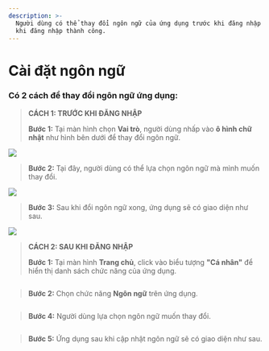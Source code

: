 ```yaml
---
description: >-
  Người dùng có thể thay đổi ngôn ngữ của ứng dụng trước khi đăng nhập hoặc sau
  khi đăng nhập thành công.
---
```


# Cài đặt ngôn ngữ

### &#x20;Có 2 cách để thay đổi ngôn ngữ ứng dụng:

> **CÁCH 1:  TRƯỚC KHI ĐĂNG NHẬP**
>
> **Bước 1:** Tại màn hình chọn **Vai trò**, người dùng nhấp vào **ô hình chữ nhật** như hình bên dưới để thay đổi ngôn ngữ.

![](<../.gitbook/assets/1 (9).jpg>)

> **Bước 2:** Tại đây, người dùng có thể lựa chọn ngôn ngữ mà mình muốn thay đổi.

![](<../.gitbook/assets/3 (10).jpg>)

> **Bước 3:** Sau khi đổi ngôn ngữ xong, ứng dụng sẽ có giao diện như sau.

![](<../.gitbook/assets/2 (9) (1).jpg>)

> **CÁCH 2: SAU KHI ĐĂNG NHẬP**
>
> **Bước 1:** Tại màn hình **Trang chủ**, click vào biểu tượng **"Cá nhân"** để hiển thị danh sách chức năng của ứng dụng.

<figure><img src="../.gitbook/assets/image (2) (1).png" alt=""><figcaption></figcaption></figure>

> **Bước 2:** Chọn chức năng **Ngôn ngữ** trên ứng dụng.

<figure><img src="../.gitbook/assets/image (7) (4).png" alt=""><figcaption></figcaption></figure>

> **Bước 4:** Người dùng lựa chọn ngôn ngữ muốn thay đổi.

<figure><img src="../.gitbook/assets/image (6) (4).png" alt=""><figcaption></figcaption></figure>

> **Bước 5:** Ứng dụng sau khi cập nhật ngôn ngữ sẽ có giao diện như sau.

<figure><img src="../.gitbook/assets/image (8) (1).png" alt=""><figcaption></figcaption></figure>
